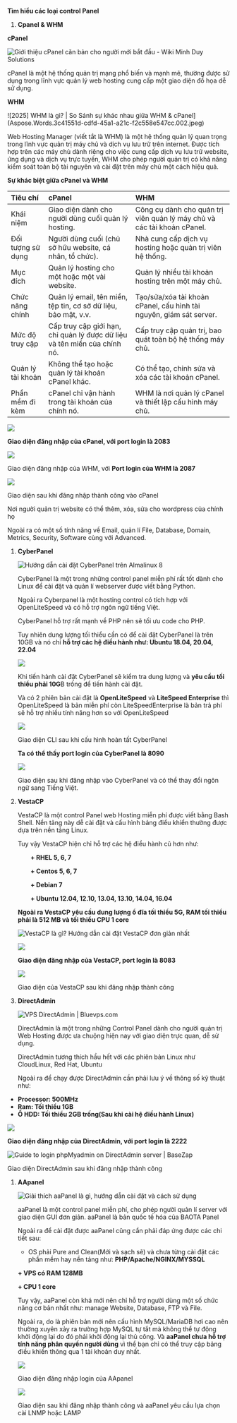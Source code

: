 ﻿**Tìm hiểu các loại control Panel**

1. **Cpanel & WHM**

**cPanel**

![Giới thiệu cPanel căn bản cho người mới bắt đầu - Wiki Minh Duy Solutions](Aspose.Words.3c41551d-cdfd-45a1-a21c-f2c558e547cc.001.png)

cPanel là một hệ thống quản trị mạng phổ biến và mạnh mẽ, thường được sử dụng trong lĩnh vực quản lý web hosting cung cấp một giao diện đồ họa dễ sử dụng.






**WHM** 

![2025] WHM là gì? | So Sánh sự khác nhau giữa WHM & cPanel](Aspose.Words.3c41551d-cdfd-45a1-a21c-f2c558e547cc.002.jpeg)

Web Hosting Manager (viết tắt là WHM) là một hệ thống quản lý quan trọng trong lĩnh vực quản trị máy chủ và dịch vụ lưu trữ trên internet. Được tích hợp trên các máy chủ dành riêng cho việc cung cấp dịch vụ lưu trữ website, ứng dụng và dịch vụ trực tuyến, WHM cho phép người quản trị có khả năng kiểm soát toàn bộ tài nguyên và cài đặt trên máy chủ một cách hiệu quả.




**Sự khác biệt giữa cPanel và WHM**

|**Tiêu chí**|**cPanel**|**WHM**|
| :- | :- | :- |
|Khái niệm|Giao diện dành cho người dùng cuối quản lý hosting.|Công cụ dành cho quản trị viên quản lý máy chủ và các tài khoản cPanel.|
|Đối tượng sử dụng|Người dùng cuối (chủ sở hữu website, cá nhân, tổ chức).|Nhà cung cấp dịch vụ hosting hoặc quản trị viên hệ thống.|
|Mục đích|Quản lý hosting cho một hoặc một vài website.|Quản lý nhiều tài khoản hosting trên một máy chủ.|
|Chức năng chính|Quản lý email, tên miền, tệp tin, cơ sở dữ liệu, bảo mật, v.v.|Tạo/sửa/xóa tài khoản cPanel, cấu hình tài nguyên, giám sát server.|
|Mức độ truy cập|Cấp truy cập giới hạn, chỉ quản lý được dữ liệu và tên miền của chính nó.|Cấp truy cập quản trị, bao quát toàn bộ hệ thống máy chủ.|
|Quản lý tài khoản|Không thể tạo hoặc quản lý tài khoản cPanel khác.|Có thể tạo, chỉnh sửa và xóa các tài khoản cPanel.|
|Phần mềm đi kèm|cPanel chỉ vận hành trong tài khoản của chính nó.|WHM là nơi quản lý cPanel và thiết lập cấu hình máy chủ.|

![](Aspose.Words.3c41551d-cdfd-45a1-a21c-f2c558e547cc.003.png)

**Giao diện đăng nhập của cPanel, với port login là 2083**

![](Aspose.Words.3c41551d-cdfd-45a1-a21c-f2c558e547cc.004.png)

Giao diện đăng nhập của WHM, với **Port login của WHM là 2087**

![](Aspose.Words.3c41551d-cdfd-45a1-a21c-f2c558e547cc.005.png)

Giao diện sau khi đăng nhập thành công vào cPanel

Nơi người quản trị website có thể thêm, xóa, sửa cho wordpress của chính họ

Ngoài ra có một số tính năng về Email, quản lí File, Database, Domain, Metrics, Security, Software cùng với Advanced.

















1. **CyberPanel**

   ![Hướng dẫn cài đặt CyberPanel trên Almalinux 8](Aspose.Words.3c41551d-cdfd-45a1-a21c-f2c558e547cc.006.png)

   CyberPanel là một trong những control panel miễn phí rất tốt dành cho Linux để cài đặt và quản lí webserver được viết bằng Python.

   Ngoài ra Cyberpanel là một hosting control có tích hợp với OpenLiteSpeed và có hỗ trợ ngôn ngữ tiếng Việt.

   CyberPanel hỗ trợ rất mạnh về PHP nên sẽ tối ưu code cho PHP.

   Tuy nhiên dung lượng tối thiểu cần có để cài đặt CyberPanel là trên 10GB và nó chỉ **hỗ trợ  các hệ điều hành như: Ubuntu 18.04, 20.04, 22.04**

   ![](Aspose.Words.3c41551d-cdfd-45a1-a21c-f2c558e547cc.007.png)

   Khi tiến hành cài đặt CyberPanel sẽ kiểm tra dung lượng và **yêu cầu tối thiểu phải 10G**B trống để tiến hành cài đặt.

   Và có 2 phiên bản cài đặt là **OpenLiteSpeed** và **LiteSpeed Enterprise** thì OpenLiteSpeed là bản miễn phí còn LiteSpeedEnterprise là bản trả phí sẽ hỗ trợ nhiều tính năng hơn so với OpenLiteSpeed

   ![](Aspose.Words.3c41551d-cdfd-45a1-a21c-f2c558e547cc.008.png)

   Giao diện CLI sau khi cấu hình hoàn tất CyberPanel

   **Ta có thể thấy port login của CyberPanel là 8090**



   ![](Aspose.Words.3c41551d-cdfd-45a1-a21c-f2c558e547cc.009.png)

   Giao diện sau khi đăng nhập vào CyberPanel và có thể thay đổi ngôn ngữ sang Tiếng Việt.














1. **VestaCP**

   VestaCP là một control Panel web Hosting miễn phí được viết bằng Bash Shell. Nền tảng này dễ cài đặt và cấu hình bảng điều khiển thường được dựa trên nền tảng Linux.

   Tuy vậy VestaCP hiện chỉ hỗ trợ các hệ điều hành cũ hơn như:

   `	`**+ RHEL 5, 6, 7**

   `	`**+ Centos 5, 6, 7**

   `	`**+ Debian 7**

   `	`**+ Ubuntu 12.04, 12.10, 13.04, 13.10, 14.04, 16.04**

   **Ngoài ra VestaCP yêu cầu dung lượng ổ đĩa tối thiểu 5G, RAM tối thiểu phải là 512 MB và tối thiểu CPU 1 core**

   ![VestaCP là gì? Hướng dẫn cài đặt VestaCP đơn giản nhất](Aspose.Words.3c41551d-cdfd-45a1-a21c-f2c558e547cc.010.jpeg)

   ![](Aspose.Words.3c41551d-cdfd-45a1-a21c-f2c558e547cc.011.png)

   **Giao diện đăng nhập của VestaCP, port login là 8083**

   ![](Aspose.Words.3c41551d-cdfd-45a1-a21c-f2c558e547cc.012.png)

   Giao diện của VestaCP sau khi đăng nhập thành công




1. **DirectAdmin**

   ![VPS DirectAdmin | Bluevps.com](Aspose.Words.3c41551d-cdfd-45a1-a21c-f2c558e547cc.013.png)

   DirectAdmin là một trong những Control Panel dành cho người quản trị Web Hosting được ưa chuộng hiện nay với giao diện trực quan, dễ sử dụng.

   DirectAdmin tương thích hầu hết với các phiên bản Linux như CloudLinux, Red Hat, Ubuntu

   Ngoài ra để chạy được DirectAdmin cần phải lưu ý về thông số kỹ thuật như:

- **Processor: 500MHz**
- **Ram: Tối thiểu 1GB**
- **Ổ HDD: Tối thiểu 2GB trống(Sau khi cài hệ điều hành Linux)**

![](Aspose.Words.3c41551d-cdfd-45a1-a21c-f2c558e547cc.014.png)

**Giao diện đăng nhập của DirectAdmin, với port login là 2222**

![Guide to login phpMyadmin on DirectAdmin server | BaseZap](Aspose.Words.3c41551d-cdfd-45a1-a21c-f2c558e547cc.015.png)

Giao diện DirectAdmin sau khi đăng nhập thành công



1. **AApanel**

   ![Giải thích aaPanel là gì, hướng dẫn cài đặt và cách sử dụng](Aspose.Words.3c41551d-cdfd-45a1-a21c-f2c558e547cc.016.png)

   aaPanel là một control panel miễn phí, cho phép người quản lí server với giao diện GUI đơn giản. aaPanel là bản quốc tế hóa của BAOTA Panel

   Ngoài ra để cài đặt được aaPanel cũng cần phải đáp ứng được các chi tiết sau:

   + OS phải Pure and Clean(Mới và sạch sẽ) và chưa từng cài đặt các phần mềm hay nền tảng như: **PHP/Apache/NGINX/MYSSQL**

   **+ VPS có RAM 128MB**

   **+ CPU 1 core**

   Tuy vậy, aaPanel còn khá mới nên chỉ hỗ trợ người dùng một số chức năng cơ bản nhất như: manage Website, Database, FTP và File. 

   Ngoài ra, do là phiên bản mới nên cấu hình MySQL/MariaDB hơi cao nên thường xuyên xảy ra trường hợp MySQL tự tắt mà không thể tự động khởi động lại do đó phải khởi động lại thủ công. Và **aaPanel chưa hỗ trợ tính năng phân quyền người dùng** vì thể bạn chỉ có thể truy cập bảng điều khiển thông qua 1 tài khoản duy nhất.

   ![](Aspose.Words.3c41551d-cdfd-45a1-a21c-f2c558e547cc.017.png)

   Giao diện đăng nhập login của AApanel

   ![](Aspose.Words.3c41551d-cdfd-45a1-a21c-f2c558e547cc.018.png)

   Giao diện sau khi đăng nhập thành công và aaPanel yêu cầu lựa chọn cài LNMP hoặc LAMP
